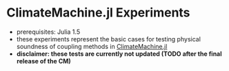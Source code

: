 # ClimateMachine.jl Experiments

- prerequisites: Julia 1.5
- these experiments represent the basic cases for testing physical soundness of coupling methods in [ClimateMachine.jl](https://github.com/CliMA/ClimateMachine.jl)
- **disclaimer: these tests are currently not updated (TODO after the final release of the CM)**
